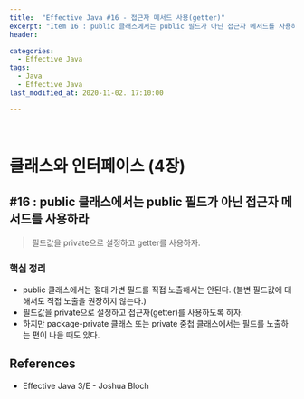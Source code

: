 ```yaml
---
title:  "Effective Java #16 - 접근자 메서드 사용(getter)"
excerpt: "Item 16 : public 클래스에서는 public 필드가 아닌 접근자 메서드를 사용하라"
header:

categories:
  - Effective Java
tags:
  - Java
  - Effective Java
last_modified_at: 2020-11-02. 17:10:00

---
```


<br>

# 클래스와 인터페이스 (4장)

## #16 : public 클래스에서는 public 필드가 아닌 접근자 메서드를 사용하라

> 필드값을 private으로 설정하고 getter를 사용하자.



### 핵심 정리

- public 클래스에서는 절대 가변 필드를 직접 노출해서는 안된다. (불변 필드값에 대해서도 직접 노출을 권장하지 않는다.)
- 필드값을 private으로 설정하고 접근자(getter)를 사용하도록 하자.
- 하지만 package-private 클래스 또는 private 중첩 클래스에서는 필드를 노출하는 편이 나을 때도 있다.



## References

- Effective Java 3/E - Joshua Bloch


